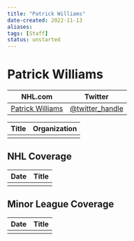 ```yaml
---
title: "Patrick Williams"
date-created: 2022-11-13
aliases: 
tags: [Staff]
status: unstarted
---
```


# Patrick Williams

| NHL.com | Twitter |
| ------- | ------- |
| [Patrick Williams]() | [@twitter_handle](https://twitter.com/)

| Title | Organization |
| ----- | ------------ |
|       |              |



## NHL  Coverage
| Date | Title |
| ---- | ----- |
|      |       |



## Minor League Coverage
| Date | Title |
| ---- | ----- |
|      |       |


